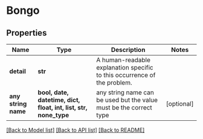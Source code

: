 # Bongo


## Properties
Name | Type | Description | Notes
------------ | ------------- | ------------- | -------------
**detail** | **str** | A human-readable explanation specific to this occurrence of the problem. | 
**any string name** | **bool, date, datetime, dict, float, int, list, str, none_type** | any string name can be used but the value must be the correct type | [optional]

[[Back to Model list]](../README.md#documentation-for-models) [[Back to API list]](../README.md#documentation-for-api-endpoints) [[Back to README]](../README.md)


